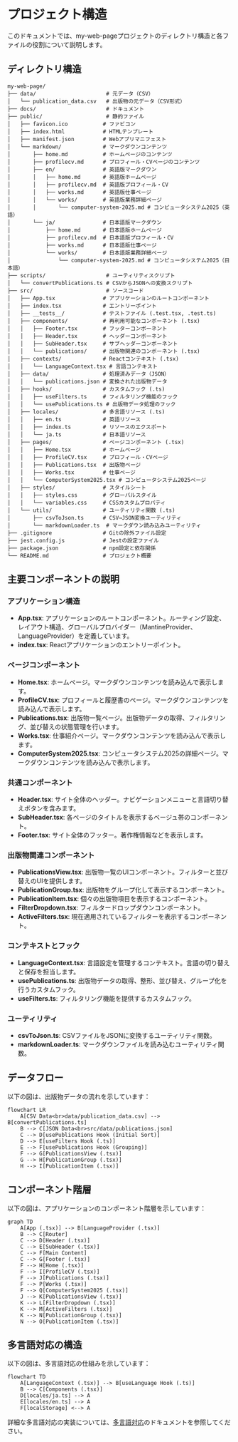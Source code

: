 # プロジェクト構造

このドキュメントでは、my-web-pageプロジェクトのディレクトリ構造と各ファイルの役割について説明します。

## ディレクトリ構造

```
my-web-page/
├── data/                      # 元データ（CSV）
│   └── publication_data.csv   # 出版物の元データ（CSV形式）
├── docs/                      # ドキュメント
├── public/                    # 静的ファイル
│   ├── favicon.ico           # ファビコン
│   ├── index.html            # HTMLテンプレート
│   ├── manifest.json         # Webアプリマニフェスト
│   └── markdown/             # マークダウンコンテンツ
│       ├── home.md           # ホームページのコンテンツ
│       ├── profilecv.md      # プロフィール・CVページのコンテンツ
│       ├── en/               # 英語版マークダウン
│       │   ├── home.md       # 英語版ホームページ
│       │   ├── profilecv.md  # 英語版プロフィール・CV
│       │   ├── works.md      # 英語版仕事ページ
│       │   └── works/        # 英語版業務詳細ページ
│       │       └── computer-system-2025.md # コンピュータシステム2025（英語）
│       └── ja/               # 日本語版マークダウン
│           ├── home.md       # 日本語版ホームページ
│           ├── profilecv.md  # 日本語版プロフィール・CV
│           ├── works.md      # 日本語版仕事ページ
│           └── works/        # 日本語版業務詳細ページ
│               └── computer-system-2025.md # コンピュータシステム2025（日本語）
├── scripts/                   # ユーティリティスクリプト
│   └── convertPublications.ts # CSVからJSONへの変換スクリプト
├── src/                       # ソースコード
│   ├── App.tsx               # アプリケーションのルートコンポーネント
│   ├── index.tsx             # エントリーポイント
│   ├── __tests__/            # テストファイル (.test.tsx, .test.ts)
│   ├── components/           # 再利用可能なコンポーネント (.tsx)
│   │   ├── Footer.tsx        # フッターコンポーネント
│   │   ├── Header.tsx        # ヘッダーコンポーネント
│   │   ├── SubHeader.tsx     # サブヘッダーコンポーネント
│   │   └── publications/     # 出版物関連のコンポーネント (.tsx)
│   ├── contexts/             # Reactコンテキスト (.tsx)
│   │   └── LanguageContext.tsx # 言語コンテキスト
│   ├── data/                 # 処理済みデータ（JSON）
│   │   └── publications.json # 変換された出版物データ
│   ├── hooks/                # カスタムフック (.ts)
│   │   ├── useFilters.ts     # フィルタリング機能のフック
│   │   └── usePublications.ts # 出版物データ処理のフック
│   ├── locales/              # 多言語リソース (.ts)
│   │   ├── en.ts             # 英語リソース
│   │   ├── index.ts          # リソースのエクスポート
│   │   └── ja.ts             # 日本語リソース
│   ├── pages/                # ページコンポーネント (.tsx)
│   │   ├── Home.tsx          # ホームページ
│   │   ├── ProfileCV.tsx     # プロフィール・CVページ
│   │   ├── Publications.tsx  # 出版物ページ
│   │   ├── Works.tsx         # 仕事ページ
│   │   └── ComputerSystem2025.tsx # コンピュータシステム2025ページ
│   ├── styles/               # スタイルシート
│   │   ├── styles.css        # グローバルスタイル
│   │   └── variables.css     # CSSカスタムプロパティ
│   └── utils/                # ユーティリティ関数 (.ts)
│       ├── csvToJson.ts      # CSV→JSON変換ユーティリティ
│       └── markdownLoader.ts  # マークダウン読み込みユーティリティ
├── .gitignore                # Gitの除外ファイル設定
├── jest.config.js            # Jestの設定ファイル
├── package.json              # npm設定と依存関係
└── README.md                 # プロジェクト概要
```

## 主要コンポーネントの説明

### アプリケーション構造

- **App.tsx**: アプリケーションのルートコンポーネント。ルーティング設定、レイアウト構造、グローバルプロバイダー（MantineProvider、LanguageProvider）を定義しています。
- **index.tsx**: Reactアプリケーションのエントリーポイント。

### ページコンポーネント

- **Home.tsx**: ホームページ。マークダウンコンテンツを読み込んで表示します。
- **ProfileCV.tsx**: プロフィールと履歴書のページ。マークダウンコンテンツを読み込んで表示します。
- **Publications.tsx**: 出版物一覧ページ。出版物データの取得、フィルタリング、並び替えの状態管理を行います。
- **Works.tsx**: 仕事紹介ページ。マークダウンコンテンツを読み込んで表示します。
- **ComputerSystem2025.tsx**: コンピュータシステム2025の詳細ページ。マークダウンコンテンツを読み込んで表示します。

### 共通コンポーネント

- **Header.tsx**: サイト全体のヘッダー。ナビゲーションメニューと言語切り替えボタンを含みます。
- **SubHeader.tsx**: 各ページのタイトルを表示するベージュ帯のコンポーネント。
- **Footer.tsx**: サイト全体のフッター。著作権情報などを表示します。

### 出版物関連コンポーネント

- **PublicationsView.tsx**: 出版物一覧のUIコンポーネント。フィルターと並び替えのUIを提供します。
- **PublicationGroup.tsx**: 出版物をグループ化して表示するコンポーネント。
- **PublicationItem.tsx**: 個々の出版物項目を表示するコンポーネント。
- **FilterDropdown.tsx**: フィルタードロップダウンコンポーネント。
- **ActiveFilters.tsx**: 現在適用されているフィルターを表示するコンポーネント。

### コンテキストとフック

- **LanguageContext.tsx**: 言語設定を管理するコンテキスト。言語の切り替えと保存を担当します。
- **usePublications.ts**: 出版物データの取得、整形、並び替え、グループ化を行うカスタムフック。
- **useFilters.ts**: フィルタリング機能を提供するカスタムフック。

### ユーティリティ

- **csvToJson.ts**: CSVファイルをJSONに変換するユーティリティ関数。
- **markdownLoader.ts**: マークダウンファイルを読み込むユーティリティ関数。

## データフロー

以下の図は、出版物データの流れを示しています：

```mermaid
flowchart LR
    A[CSV Data<br>data/publication_data.csv] --> B[convertPublications.ts]
    B --> C[JSON Data<br>src/data/publications.json]
    C --> D[usePublications Hook (Initial Sort)]
    D --> E[useFilters Hook (.ts)]
    E --> F[usePublications Hook (Grouping)]
    F --> G[PublicationsView (.tsx)]
    G --> H[PublicationGroup (.tsx)]
    H --> I[PublicationItem (.tsx)]
```

## コンポーネント階層

以下の図は、アプリケーションのコンポーネント階層を示しています：

```mermaid
graph TD
    A[App (.tsx)] --> B[LanguageProvider (.tsx)]
    B --> C[Router]
    C --> D[Header (.tsx)]
    C --> E[SubHeader (.tsx)]
    C --> F[Main Content]
    C --> G[Footer (.tsx)]
    F --> H[Home (.tsx)]
    F --> I[ProfileCV (.tsx)]
    F --> J[Publications (.tsx)]
    F --> P[Works (.tsx)]
    F --> Q[ComputerSystem2025 (.tsx)]
    J --> K[PublicationsView (.tsx)]
    K --> L[FilterDropdown (.tsx)]
    K --> M[ActiveFilters (.tsx)]
    K --> N[PublicationGroup (.tsx)]
    N --> O[PublicationItem (.tsx)]
```

## 多言語対応の構造

以下の図は、多言語対応の仕組みを示しています：

```mermaid
flowchart TD
    A[LanguageContext (.tsx)] --> B[useLanguage Hook (.ts)]
    B --> C[Components (.tsx)]
    D[locales/ja.ts] --> A
    E[locales/en.ts] --> A
    F[localStorage] <--> A
```

詳細な多言語対応の実装については、[多言語対応](./multilingual-support.md)のドキュメントを参照してください。